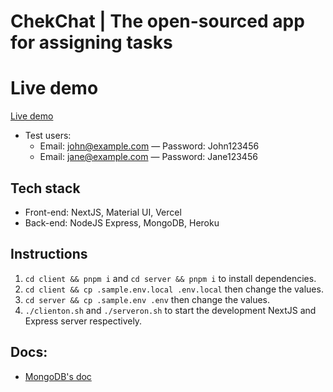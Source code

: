 # ChekChat | The open-sourced app for assigning tasks

# Live demo

[Live demo](https://chekchat.khoiuna.info/)

- Test users:
  - Email: john@example.com &mdash; Password: John123456
  - Email: jane@example.com &mdash; Password: Jane123456

## Tech stack

- Front-end: NextJS, Material UI, Vercel
- Back-end: NodeJS Express, MongoDB, Heroku

## Instructions

1. `cd client && pnpm i` and `cd server && pnpm i` to install dependencies.
2. `cd client && cp .sample.env.local .env.local` then change the values.
3. `cd server && cp .sample.env .env` then change the values.
4. `./clienton.sh` and `./serveron.sh` to start the development NextJS and Express server respectively.

## Docs:

- [MongoDB's doc](./docs/mongo.md)
